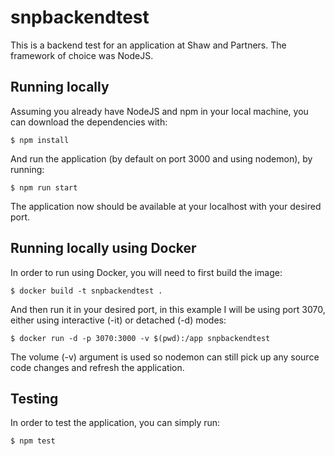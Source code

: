 # snpbackendtest

This is a backend test for an application at Shaw and Partners. The framework of choice was NodeJS.

## Running locally

Assuming you already have NodeJS and npm in your local machine, you can download the dependencies with:
```
$ npm install
```

And run the application (by default on port 3000 and using nodemon), by running:
```
$ npm run start
```

The application now should be available at your localhost with your desired port.

## Running locally using Docker

In order to run using Docker, you will need to first build the image:
```
$ docker build -t snpbackendtest .
```

And then run it in your desired port, in this example I will be using port 3070, either using interactive (-it) or detached (-d) modes:
```
$ docker run -d -p 3070:3000 -v $(pwd):/app snpbackendtest
```

The volume (-v) argument is used so nodemon can still pick up any source code changes and refresh the application.

## Testing

In order to test the application, you can simply run:
```
$ npm test
```
